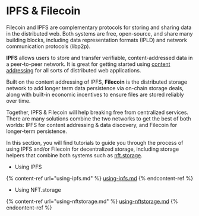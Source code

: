 # IPFS & Filecoin

Filecoin and IPFS are complementary protocols for storing and sharing data in the distributed web. Both systems are free, open-source, and share many building blocks, including data representation formats (IPLD) and network communication protocols (libp2p).

**IPFS** allows users to store and transfer verifiable, content-addressed data in a peer-to-peer network. It is great for getting started using [content addressing](https://docs.ipfs.io/concepts/how-ipfs-works/#content-addressing) for all sorts of distributed web applications.

Built on the content addressing of IPFS, **Filecoin** is the distributed storage network to add longer term data persistence via on-chain storage deals, along with built-in economic incentives to ensure files are stored reliably over time.

Together, IPFS & Filecoin will  help breaking free from centralized services. There are many solutions combine the two networks to get the best of both worlds: IPFS for content addressing & data discovery, and Filecoin for longer-term persistence.

In this section, you will find tutorials to guide you through the process of using IPFS and/or Filecoin for decentralized storage, including storage helpers that combine both systems such as  [nft.storage](https://nft.storage/).

+ Using IPFS

{% content-ref url="using-ipfs.md" %}
[using-ipfs.md](using-ipfs.md)
{% endcontent-ref %}

+ Using NFT.storage

{% content-ref url="using-nftstorage.md" %}
[using-nftstorage.md](using-nftstorage.md)
{% endcontent-ref %}
